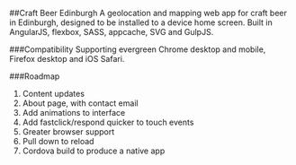 ##Craft Beer Edinburgh
A geolocation and mapping web app for craft beer in Edinburgh, designed to be installed to a device home screen. Built in AngularJS, flexbox, SASS, appcache, SVG and GulpJS.

###Compatibility
Supporting evergreen Chrome desktop and mobile, Firefox desktop and iOS Safari.

###Roadmap
1. Content updates
2. About page, with contact email
3. Add animations to interface
4. Add fastclick/respond quicker to touch events
5. Greater browser support
6. Pull down to reload
7. Cordova build to produce a native app
